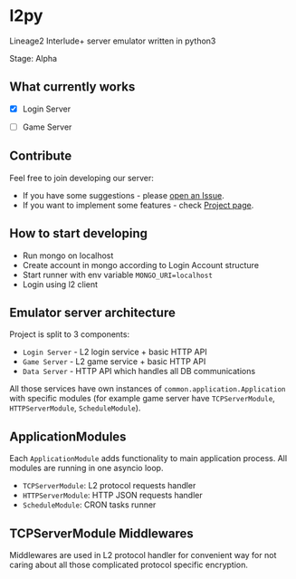 l2py
====
Lineage2 Interlude+ server emulator written in python3

Stage: Alpha

What currently works
--------------------
- [x] Login Server
- [ ] Game Server


Contribute
----------

Feel free to join developing our server:
* If you have some suggestions - please [open an Issue](https://github.com/Yurzs/L2py/issues/new/choose).
* If you want to implement some features - check [Project page](https://github.com/Yurzs/L2py/projects/1).

How to start developing
-----------------------

- Run mongo on localhost
- Create account in mongo according to Login Account structure
- Start runner with env variable `MONGO_URI=localhost`
- Login using l2 client

Emulator server architecture
----------------

Project is split to 3 components:

- `Login Server` - L2 login service + basic HTTP API
- `Game Server` - L2 game service + basic HTTP API
- `Data Server` - HTTP API which handles all DB communications

All those services have own instances of `common.application.Application` 
with specific modules (for example game server have `TCPServerModule`, `HTTPServerModule`, `ScheduleModule`).

ApplicationModules
------------------

Each `ApplicationModule` adds functionality to main application process.
All modules are running in one asyncio loop.

- `TCPServerModule`: L2 protocol requests handler
- `HTTPServerModule`: HTTP JSON requests handler
- `ScheduleModule`: CRON tasks runner

TCPServerModule Middlewares
---------------------------

Middlewares are used in L2 protocol handler for convenient way for not caring
about all those complicated protocol specific encryption.
